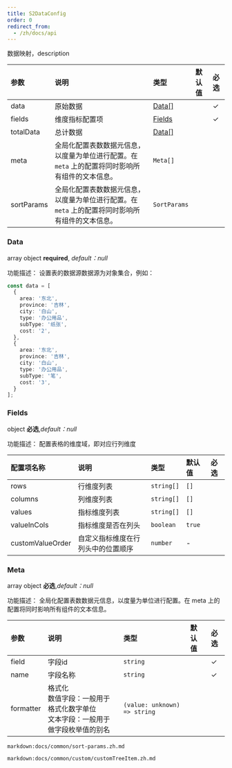 ```yaml
---
title: S2DataConfig
order: 0
redirect_from:
  - /zh/docs/api
---
```



数据映射，description

| 参数 | 说明 | 类型 | 默认值 | 必选  |
| :------------- | :----------------- | :--------- | :----- | :--- |
| data           | 原始数据        | [Data[]](#data) |    |   ✓   |
| fields         | 维度指标配置项       | [Fields](#fields) |    |   ✓     |
| totalData        | 总计数据       | [Data[]](#data) |    |      |
| meta    | 全局化配置表数数据元信息，以度量为单位进行配置。在 `meta` 上的配置将同时影响所有组件的文本信息。 | `Meta[]`  |  |       |
| sortParams    | 全局化配置表数数据元信息，以度量为单位进行配置。在 `meta` 上的配置将同时影响所有组件的文本信息。 | `SortParams`  |  |       |

### Data

array object **required**, _default：null_

功能描述： 设置表的数据源数据源为对象集合，例如：

```ts
const data = [
  {
    area: '东北',
    province: '吉林',
    city: '白山',
    type: '办公用品',
    subType: '纸张',
    cost: '2',
  },
  {
    area: '东北',
    province: '吉林',
    city: '白山',
    type: '办公用品',
    subType: '笔',
    cost: '3',
  }
];
```

### Fields

object **必选**,_default：null_

功能描述： 配置表格的维度域，即对应行列维度

| 配置项名称 | 说明     | 类型   | 默认值 | 必选 |
| :------------- | :----------------- | :--------- | :----- | :--- |
| rows           | 行维度列表         | `string[]` | `[]`   |      |
| columns        | 列维度列表         | `string[]` | `[]`   |      |
| values         | 指标维度列表       | `string[]` | `[]`   |      |
| valueInCols    | 指标维度是否在列头   | `boolean`  | `true` |      |
| customValueOrder | 自定义指标维度在行列头中的位置顺序 | `number`  | - |      |

### Meta

array object **必选**,_default：null_

功能描述： 全局化配置表数数据元信息，以度量为单位进行配置。在 meta 上的配置将同时影响所有组件的文本信息。

| 参数 | 说明 | 类型 | 默认值 | 必选  |
| :--| :--------| :--- | :----- | :--- |
| field  | 字段id | `string` | | ✓   |
| name | 字段名称 | `string`|  | ✓  |
| formatter | 格式化 <br/>数值字段：一般用于格式化数字单位<br/>文本字段：一般用于做字段枚举值的别名 | `(value: unknown) => string` | | |

`markdown:docs/common/sort-params.zh.md`

`markdown:docs/common/custom/customTreeItem.zh.md`
